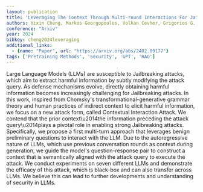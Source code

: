 ```yaml
---
layout: publication
title: 'Leveraging The Context Through Multi-round Interactions For Jailbreaking Attacks'
authors: Yixin Cheng, Markos Georgopoulos, Volkan Cevher, Grigorios G. Chrysos
conference: "Arxiv"
year: 2024
bibkey: cheng2024leveraging
additional_links:
  - {name: "Paper", url: "https://arxiv.org/abs/2402.09177"}
tags: ['Pretraining Methods', 'Security', 'GPT', 'RAG']
---
```

Large Language Models (LLMs) are susceptible to Jailbreaking attacks, which
aim to extract harmful information by subtly modifying the attack query. As
defense mechanisms evolve, directly obtaining harmful information becomes
increasingly challenging for Jailbreaking attacks. In this work, inspired from
Chomsky's transformational-generative grammar theory and human practices of
indirect context to elicit harmful information, we focus on a new attack form,
called Contextual Interaction Attack. We contend that the prior
context\u2014the information preceding the attack query\u2014plays a pivotal
role in enabling strong Jailbreaking attacks. Specifically, we propose a first
multi-turn approach that leverages benign preliminary questions to interact
with the LLM. Due to the autoregressive nature of LLMs, which use previous
conversation rounds as context during generation, we guide the model's
question-response pair to construct a context that is semantically aligned with
the attack query to execute the attack. We conduct experiments on seven
different LLMs and demonstrate the efficacy of this attack, which is black-box
and can also transfer across LLMs. We believe this can lead to further
developments and understanding of security in LLMs.
